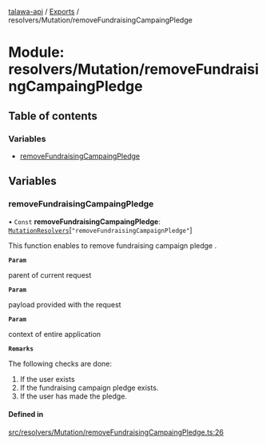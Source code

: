 [talawa-api](../README.md) / [Exports](../modules.md) / resolvers/Mutation/removeFundraisingCampaingPledge

# Module: resolvers/Mutation/removeFundraisingCampaingPledge

## Table of contents

### Variables

- [removeFundraisingCampaingPledge](resolvers_Mutation_removeFundraisingCampaingPledge.md#removefundraisingcampaingpledge)

## Variables

### removeFundraisingCampaingPledge

• `Const` **removeFundraisingCampaingPledge**: [`MutationResolvers`](types_generatedGraphQLTypes.md#mutationresolvers)[``"removeFundraisingCampaignPledge"``]

This function enables to remove fundraising campaign pledge .

**`Param`**

parent of current request

**`Param`**

payload provided with the request

**`Param`**

context of entire application

**`Remarks`**

The following checks are done:
1. If the user exists
2. If the fundraising campaign pledge exists.
3. If the user has made the pledge.

#### Defined in

[src/resolvers/Mutation/removeFundraisingCampaingPledge.ts:26](https://github.com/PalisadoesFoundation/talawa-api/blob/e66e731/src/resolvers/Mutation/removeFundraisingCampaingPledge.ts#L26)
